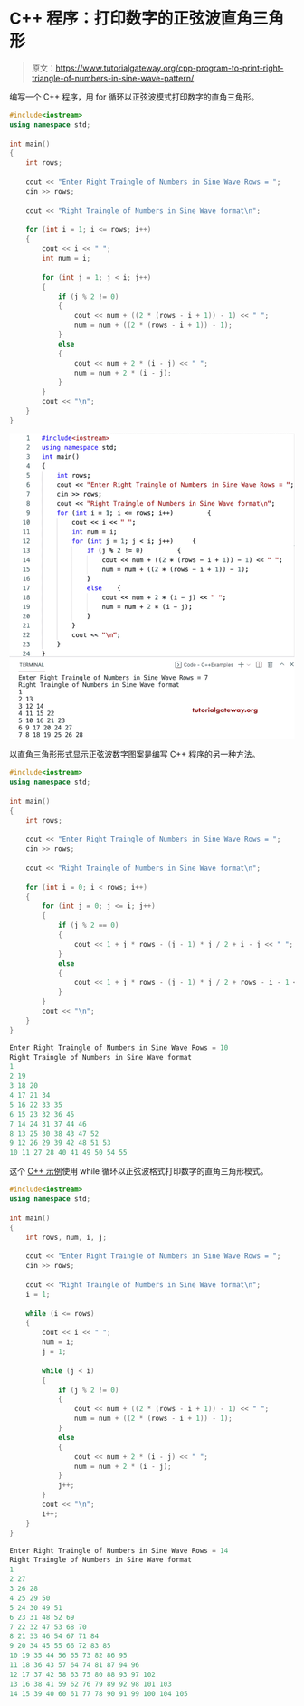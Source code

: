 # C++ 程序：打印数字的正弦波直角三角形

> 原文：<https://www.tutorialgateway.org/cpp-program-to-print-right-triangle-of-numbers-in-sine-wave-pattern/>

编写一个 C++ 程序，用 for 循环以正弦波模式打印数字的直角三角形。

```cpp
#include<iostream>
using namespace std;

int main()
{
	int rows;

	cout << "Enter Right Traingle of Numbers in Sine Wave Rows = ";
	cin >> rows;

	cout << "Right Traingle of Numbers in Sine Wave format\n";

	for (int i = 1; i <= rows; i++)
	{
		cout << i << " ";
		int num = i;

		for (int j = 1; j < i; j++)
		{
			if (j % 2 != 0)
			{
				cout << num + ((2 * (rows - i + 1)) - 1) << " ";
				num = num + ((2 * (rows - i + 1)) - 1);
			}
			else
			{
				cout << num + 2 * (i - j) << " ";
				num = num + 2 * (i - j);
			}
		}
		cout << "\n";
	}
}
```

![C++ Program to Print Right Triangle of Numbers in Sine Wave Pattern](img/51a02380e779edb9926d733f6a1b642d.png)

以直角三角形形式显示正弦波数字图案是编写 C++ 程序的另一种方法。

```cpp
#include<iostream>
using namespace std;

int main()
{
	int rows;

	cout << "Enter Right Traingle of Numbers in Sine Wave Rows = ";
	cin >> rows;

	cout << "Right Traingle of Numbers in Sine Wave format\n";

	for (int i = 0; i < rows; i++)
	{
		for (int j = 0; j <= i; j++)
		{
			if (j % 2 == 0)
			{
				cout << 1 + j * rows - (j - 1) * j / 2 + i - j << " ";
			}
			else
			{
				cout << 1 + j * rows - (j - 1) * j / 2 + rows - i - 1 << " ";
			}
		}
		cout << "\n";
	}
}
```

```cpp
Enter Right Traingle of Numbers in Sine Wave Rows = 10
Right Traingle of Numbers in Sine Wave format
1 
2 19 
3 18 20 
4 17 21 34 
5 16 22 33 35 
6 15 23 32 36 45 
7 14 24 31 37 44 46 
8 13 25 30 38 43 47 52 
9 12 26 29 39 42 48 51 53 
10 11 27 28 40 41 49 50 54 55 
```

这个 [C++ 示例](https://www.tutorialgateway.org/cpp-programs/)使用 while 循环以正弦波格式打印数字的直角三角形模式。

```cpp
#include<iostream>
using namespace std;

int main()
{
	int rows, num, i, j;

	cout << "Enter Right Traingle of Numbers in Sine Wave Rows = ";
	cin >> rows;

	cout << "Right Traingle of Numbers in Sine Wave format\n";
	i = 1;

	while (i <= rows)
	{
		cout << i << " ";
		num = i;
		j = 1;

		while (j < i)
		{
			if (j % 2 != 0)
			{
				cout << num + ((2 * (rows - i + 1)) - 1) << " ";
				num = num + ((2 * (rows - i + 1)) - 1);
			}
			else
			{
				cout << num + 2 * (i - j) << " ";
				num = num + 2 * (i - j);
			}
			j++;
		}
		cout << "\n";
		i++;
	}
}
```

```cpp
Enter Right Traingle of Numbers in Sine Wave Rows = 14
Right Traingle of Numbers in Sine Wave format
1 
2 27 
3 26 28 
4 25 29 50 
5 24 30 49 51 
6 23 31 48 52 69 
7 22 32 47 53 68 70 
8 21 33 46 54 67 71 84 
9 20 34 45 55 66 72 83 85 
10 19 35 44 56 65 73 82 86 95 
11 18 36 43 57 64 74 81 87 94 96 
12 17 37 42 58 63 75 80 88 93 97 102 
13 16 38 41 59 62 76 79 89 92 98 101 103 
14 15 39 40 60 61 77 78 90 91 99 100 104 105 
```